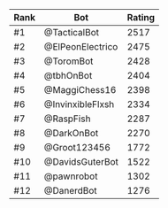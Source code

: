 Rank|Bot|Rating
---|---|---
#1|@TacticalBot|2517
#2|@ElPeonElectrico|2475
#3|@ToromBot|2428
#4|@tbhOnBot|2404
#5|@MaggiChess16|2398
#6|@InvinxibleFlxsh|2334
#7|@RaspFish|2287
#8|@DarkOnBot|2270
#9|@Groot123456|1772
#10|@DavidsGuterBot|1522
#11|@pawnrobot|1302
#12|@DanerdBot|1276
